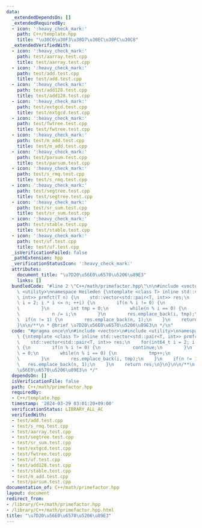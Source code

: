 ```yaml
---
data:
  _extendedDependsOn: []
  _extendedRequiredBy:
  - icon: ':heavy_check_mark:'
    path: C++/template.hpp
    title: "\u30C6\u30F3\u30D7\u30EC\u30FC\u30C8"
  _extendedVerifiedWith:
  - icon: ':heavy_check_mark:'
    path: test/aarray.test.cpp
    title: test/aarray.test.cpp
  - icon: ':heavy_check_mark:'
    path: test/add.test.cpp
    title: test/add.test.cpp
  - icon: ':heavy_check_mark:'
    path: test/add128.test.cpp
    title: test/add128.test.cpp
  - icon: ':heavy_check_mark:'
    path: test/extgcd.test.cpp
    title: test/extgcd.test.cpp
  - icon: ':heavy_check_mark:'
    path: test/fwtree.test.cpp
    title: test/fwtree.test.cpp
  - icon: ':heavy_check_mark:'
    path: test/m_add.test.cpp
    title: test/m_add.test.cpp
  - icon: ':heavy_check_mark:'
    path: test/parsum.test.cpp
    title: test/parsum.test.cpp
  - icon: ':heavy_check_mark:'
    path: test/s_rmq.test.cpp
    title: test/s_rmq.test.cpp
  - icon: ':heavy_check_mark:'
    path: test/segtree.test.cpp
    title: test/segtree.test.cpp
  - icon: ':heavy_check_mark:'
    path: test/sr_sum.test.cpp
    title: test/sr_sum.test.cpp
  - icon: ':heavy_check_mark:'
    path: test/stable.test.cpp
    title: test/stable.test.cpp
  - icon: ':heavy_check_mark:'
    path: test/uf.test.cpp
    title: test/uf.test.cpp
  _isVerificationFailed: false
  _pathExtension: hpp
  _verificationStatusIcon: ':heavy_check_mark:'
  attributes:
    document_title: "\u7D20\u56E0\u6570\u5206\u89E3"
    links: []
  bundledCode: "#line 2 \"C++/math/primefactor.hpp\"\n\n#include <vector>\n#include\
    \ <utility>\nnamespace Heileden {\ntemplate <class T> inline std::vector<std::pair<T,\
    \ int>> prmfct(T n) {\n    std::vector<std::pair<T, int>> res;\n    for(int64_t\
    \ i = 2; i * i <= n; ++i) {\n        if(n % i != 0) {\n            continue;\n\
    \        }\n        int tmp = 0;\n        while(n % i == 0) {\n            tmp++;\n\
    \            n /= i;\n        }\n        res.emplace_back(i, tmp);\n    }\n  \
    \  if(n != 1) {\n        res.emplace_back(n, 1);\n    }\n    return res;\n}\n\
    }\n\n/**\n * @brief \u7D20\u56E0\u6570\u5206\u89E3\n */\n"
  code: "#pragma once\n\n#include <vector>\n#include <utility>\nnamespace Heileden\
    \ {\ntemplate <class T> inline std::vector<std::pair<T, int>> prmfct(T n) {\n\
    \    std::vector<std::pair<T, int>> res;\n    for(int64_t i = 2; i * i <= n; ++i)\
    \ {\n        if(n % i != 0) {\n            continue;\n        }\n        int tmp\
    \ = 0;\n        while(n % i == 0) {\n            tmp++;\n            n /= i;\n\
    \        }\n        res.emplace_back(i, tmp);\n    }\n    if(n != 1) {\n     \
    \   res.emplace_back(n, 1);\n    }\n    return res;\n}\n}\n\n/**\n * @brief \u7D20\
    \u56E0\u6570\u5206\u89E3\n */"
  dependsOn: []
  isVerificationFile: false
  path: C++/math/primefactor.hpp
  requiredBy:
  - C++/template.hpp
  timestamp: '2024-03-29 03:01:20+09:00'
  verificationStatus: LIBRARY_ALL_AC
  verifiedWith:
  - test/add.test.cpp
  - test/s_rmq.test.cpp
  - test/aarray.test.cpp
  - test/segtree.test.cpp
  - test/sr_sum.test.cpp
  - test/extgcd.test.cpp
  - test/fwtree.test.cpp
  - test/uf.test.cpp
  - test/add128.test.cpp
  - test/stable.test.cpp
  - test/m_add.test.cpp
  - test/parsum.test.cpp
documentation_of: C++/math/primefactor.hpp
layout: document
redirect_from:
- /library/C++/math/primefactor.hpp
- /library/C++/math/primefactor.hpp.html
title: "\u7D20\u56E0\u6570\u5206\u89E3"
---
```


